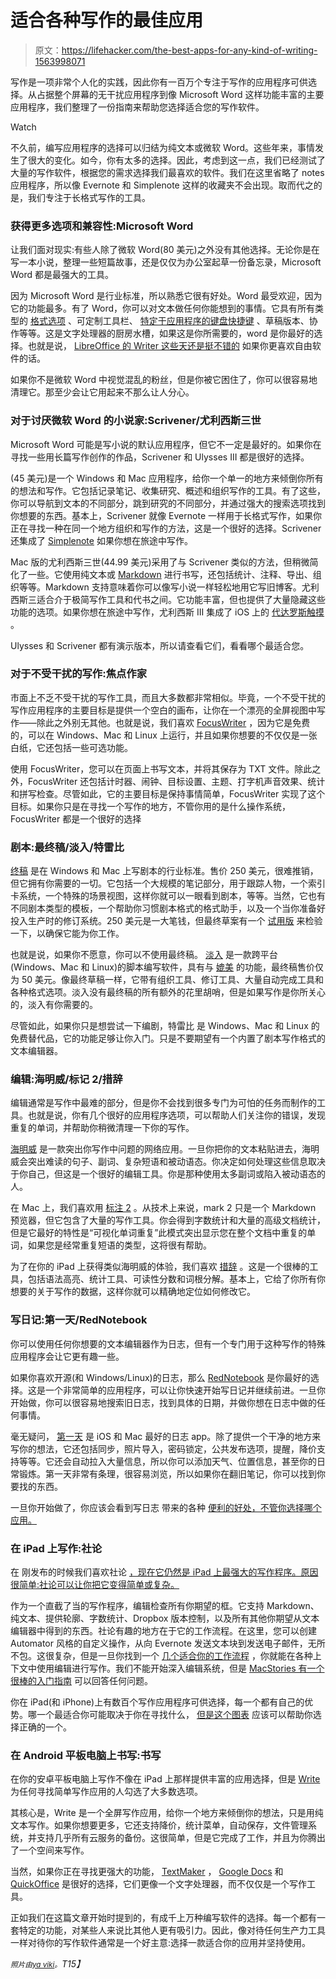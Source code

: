 # 适合各种写作的最佳应用

> 原文：<https://lifehacker.com/the-best-apps-for-any-kind-of-writing-1563998071>

写作是一项非常个人化的实践，因此你有一百万个专注于写作的应用程序可供选择。从占据整个屏幕的无干扰应用程序到像 Microsoft Word 这样功能丰富的主要应用程序，我们整理了一份指南来帮助您选择适合您的写作软件。

Watch

不久前，编写应用程序的选择可以归结为纯文本或微软 Word。这些年来，事情发生了很大的变化。如今，你有太多的选择。因此，考虑到这一点，我们已经测试了大量的写作软件，根据您的需求选择我们最喜欢的软件。我们在这里省略了 notes 应用程序，所以像 Evernote 和 Simplenote 这样的收藏夹不会出现。取而代之的是，我们专注于长格式写作的工具。

### 获得更多选项和兼容性:Microsoft Word

让我们面对现实:有些人除了微软 Word(80 美元)之外没有其他选择。无论你是在写一本小说，整理一些短篇故事，还是仅仅为办公室起草一份备忘录，Microsoft Word 都是最强大的工具。

因为 Microsoft Word 是行业标准，所以熟悉它很有好处。Word 最受欢迎，因为它的功能最多。有了 Word，你可以对文本做任何你能想到的事情。它具有所有类型的 [格式选项](http://lifehacker.com/beyond-the-basics-six-tips-for-better-formatting-in-mi-1546090595) 、可定制工具栏、 [特定于应用程序的键盘快捷键](http://lifehacker.com/create-your-own-keyboard-shortcuts-for-commands-in-micr-505692029) 、草稿版本、协作等等。这是文字处理器的厨房水槽，如果这是你所需要的，word 是你最好的选择。也就是说， [LibreOffice 的 Writer 这些天还是挺不错的](http://lifehacker.com/battle-of-the-office-suites-microsoft-office-and-libre-1147940828) 如果你更喜欢自由软件的话。

如果你不是微软 Word 中视觉混乱的粉丝，但是你被它困住了，你可以很容易地清理它。那至少会让它用起来不那么让人分心。

### 对于讨厌微软 Word 的小说家:Scrivener/尤利西斯三世

Microsoft Word 可能是写小说的默认应用程序，但它不一定是最好的。如果你在寻找一些用长篇写作创作的作品，Scrivener 和 Ulysses III 都是很好的选择。

(45 美元)是一个 Windows 和 Mac 应用程序，给你一个单一的地方来倾倒你所有的想法和写作。它包括记录笔记、收集研究、概述和组织写作的工具。有了这些，你可以导航到文本的不同部分，跳到研究的不同部分，并通过强大的搜索选项找到你想要的东西。基本上，Scrivener 就像 Evernote 一样用于长格式写作，如果你正在寻找一种在同一个地方组织和写作的方法，这是一个很好的选择。Scrivener 还集成了 [Simplenote](http://simplenote.com/) 如果你想在旅途中写作。

Mac 版的尤利西斯三世(44.99 美元)采用了与 Scrivener 类似的方法，但稍微简化了一些。它使用纯文本或 [Markdown](http://lifehacker.com/what-is-markdown-and-why-is-it-better-for-my-to-do-lis-5943320) 进行书写，还包括统计、注释、导出、组织等等。Markdown 支持意味着你可以像写小说一样轻松地用它写旧博客。尤利西斯三适合介于极简写作工具和代书之间。它功能丰富，但也提供了大量隐藏这些功能的选项。如果你想在旅途中写作，尤利西斯 III 集成了 iOS 上的 [代达罗斯触摸](https://itunes.apple.com/us/app/daedalus-touch-text-editor/id406964546) 。

Ulysses 和 Scrivener 都有演示版本，所以请查看它们，看看哪个最适合您。

### 对于不受干扰的写作:焦点作家

市面上不乏不受干扰的写作工具，而且大多数都非常相似。毕竟，一个不受干扰的写作应用程序的主要目标是提供一个空白的画布，让你在一个漂亮的全屏视图中写作——除此之外别无其他。也就是说，我们喜欢 [FocusWriter](http://gottcode.org/focuswriter) ，因为它是免费的，可以在 Windows、Mac 和 Linux 上运行，并且如果你想要的不仅仅是一张白纸，它还包括一些可选功能。

使用 FocusWriter，您可以在页面上书写文本，并将其保存为 TXT 文件。除此之外，FocusWriter 还包括计时器、闹钟、目标设置、主题、打字机声音效果、统计和拼写检查。尽管如此，它的主要目标是保持事情简单，FocusWriter 实现了这个目标。如果你只是在寻找一个写作的地方，不管你用的是什么操作系统，FocusWriter 都是一个很好的选择

### 剧本:最终稿/淡入/特雷比

[终稿](http://store.finaldraft.com/final-draft-9.html?mkwid=sVIvbhwig_dc&pcrid=39313862845&pmt=e&keyword=final%20draft&pdv=c&src=%5Boffer%5D&mm_campaign=4ba1af906554aede504a53d63e96a2c9&MarketingPartner=Google&AdType=CPC&gclid=CIHYm66-5b0CFVKDfgodvbgAUw) 是在 Windows 和 Mac 上写剧本的行业标准。售价 250 美元，很难推销，但它拥有你需要的一切。它包括一个大规模的笔记部分，用于跟踪人物，一个索引卡系统，一个特殊的场景视图，这样你就可以一眼看到剧本，等等。当然，它也有不同剧本类型的模板，一个帮助你习惯剧本格式的格式助手，以及一个当你准备好投入生产时的修订系统。250 美元是一大笔钱，但最终草案有一个 [试用版](http://trial.finaldraft.com/) 来检验一下，以确保它能为你工作。

也就是说，如果你不愿意，你可以不使用最终稿。 [淡入](http://www.fadeinpro.com/page.pl?content=download) 是一款跨平台(Windows、Mac 和 Linux)的脚本编写软件，具有与 [媲美](http://www.fadeinpro.com/page.pl?content=comparison) 的功能，最终稿售价仅为 50 美元。像最终草稿一样，它带有组织工具、修订工具、大量自动完成工具和各种格式选项。淡入没有最终稿的所有额外的花里胡哨，但是如果写作是你所关心的，淡入有你需要的。

尽管如此，如果你只是想尝试一下编剧，特雷比 是 Windows、Mac 和 Linux 的免费替代品，它的功能足够让你入门。只是不要期望有一个内置了剧本写作格式的文本编辑器。

### 编辑:海明威/标记 2/措辞

编辑通常是写作中最难的部分，但是你不会找到很多专门为可怕的任务而制作的工具。也就是说，你有几个很好的应用程序选项，可以帮助人们关注你的错误，发现重复的单词，并帮助你稍微清理一下你的写作。

[海明威](http://www.hemingwayapp.com/) 是一款突出你写作中问题的网络应用。一旦你把你的文本粘贴进去，海明威会突出难读的句子、副词、复杂短语和被动语态。你决定如何处理这些信息取决于你自己，但这是一个很好的编辑工具。你是那种使用太多副词或陷入被动语态的人。

在 Mac 上，我们喜欢用 [标注 2](http://marked2app.com/) 。从技术上来说，mark 2 只是一个 Markdown 预览器，但它包含了大量的写作工具。你会得到字数统计和大量的高级文档统计，但是它最好的特性是“可视化单词重复”此模式突出显示您在整个文档中重复的单词，如果您是经常重复短语的类型，这将很有帮助。

为了在你的 iPad 上获得类似海明威的体验，我们喜欢 [措辞](http://agiletortoise.com/phraseology/) 。这是一个很棒的工具，包括语法高亮、统计工具、可读性分数和词根分解。基本上，它给了你所有你想要的关于写作的数据，这样你就可以精确地定位如何修改它。

### 写日记:第一天/RedNotebook

你可以使用任何你想要的文本编辑器作为日志，但有一个专门用于这种写作的特殊应用程序会让它更有趣一些。

如果你喜欢开源(和 Windows/Linux)的日志，那么 [RedNotebook](http://rednotebook.sourceforge.net/) 是你最好的选择。这是一个非常简单的应用程序，可以让你快速开始写日记并继续前进。一旦你开始做，你可以很容易地搜索旧日志，找到具体的日期，并做你想在日志中做的任何事情。

毫无疑问， [第一天](http://dayoneapp.com/) 是 iOS 和 Mac 最好的日志 app。除了提供一个干净的地方来写你的想法，它还包括同步，照片导入，密码锁定，公共发布选项，提醒，降价支持等等。它还会自动拉入大量信息，所以你可以添加天气、位置信息，甚至你的日常锻炼。第一天非常有条理，很容易浏览，所以如果你在翻旧笔记，你可以找到你要找的东西。

一旦你开始做了，你应该会看到写日志 带来的各种 [便利的好处，不管你选择哪个应用。](http://lifehacker.com/why-you-should-keep-a-journal-and-how-to-start-yours-1547057185)

### 在 iPad 上写作:社论

在 刚发布的时候我们喜欢社论 [，现在它仍然是 iPad 上最强大的写作程序。原因很简单:社论可以让你把它变得简单或复杂。](http://lifehacker.com/editorial-for-ipad-is-a-powerful-text-editor-with-autom-1153847821)

作为一个直截了当的写作程序，编辑检查所有你期望的框。它支持 Markdown、纯文本、提供轮廓、字数统计、Dropbox 版本控制，以及所有其他你期望从文本编辑器中得到的东西。社论有趣的地方在于它的工作流程。在这里，您可以创建 Automator 风格的自定义操作，从向 Evernote 发送文本块到发送电子邮件，无所不包。这很复杂，但是一旦你找到一个 [几个适合你的工作流程](http://www.editorial-workflows.com/) ，你就能在各种上下文中使用编辑进行写作。我们不能开始深入编辑系统，但是 [MacStories 有一个很棒的入门指南](http://www.macstories.net/stories/editorial-for-ipad-review/) 可以回答任何问题。

你在 iPad(和 iPhone)上有数百个写作应用程序可供选择，每一个都有自己的优势。哪一个最适合你可能取决于你在寻找什么， [但是这个图表](http://lifehacker.com/not-sure-which-writing-app-to-use-on-your-iphone-or-ipa-5915929) 应该可以帮助你选择正确的一个。

### 在 Android 平板电脑上书写:书写

在你的安卓平板电脑上写作不像在 iPad 上那样提供丰富的应用选择，但是 [Write](https://play.google.com/store/apps/details?id=uk.amimetic.journal.honeycomb) 为任何寻找简单写作应用的人勾选了大多数选项。

其核心是，Write 是一个全屏写作应用，给你一个地方来倾倒你的想法，只是用纯文本写作。如果你想要更多，它还支持降价，统计菜单，自动保存，文件管理系统，并支持几乎所有云服务的备份。这很简单，但是它完成了工作，并且为你腾出了一个空间来写作。

当然，如果你正在寻找更强大的功能， [TextMaker](https://play.google.com/store/apps/details?id=softmaker.applications.textmaker) ， [Google Docs](https://play.google.com/store/apps/details?id=com.google.android.apps.docs) 和 [QuickOffice](https://play.google.com/store/apps/details?id=com.quickoffice.android) 是很好的选择，它们更像一个文字处理器，而不仅仅是一个写作工具。

正如我们在这篇文章开始时提到的，有成千上万种编写软件的选择。每一个都有一套特定的功能，对某些人来说比其他人更有吸引力。因此，像对待任何生产力工具一样对待你的写作软件通常是一个好主意:选择一款适合你的应用并坚持使用。

*<small>照片由</small>*[*<small>ya viki</small>*](http://www.shutterstock.com/pic-164049065/stock-vector-typewriters-isolated-on-white.html?src=pp-same_artist-160310690-akDWUYun73qvB3D9WQbAeg-1)*<small>。</small>T15】*